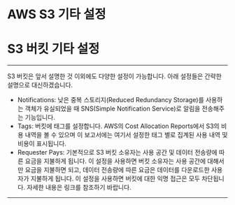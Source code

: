 # AWS S3 기타 설정

# **S3 버킷 기타 설정**

---

S3 버킷은 앞서 설명한 것 이외에도 다양한 설정이 가능합니다. 아래 설정들은 간략한 설명으로 대신하겠습니다.

- Notifications: 낮은 중복 스토리지(Reduced Redundancy Storage)를 사용하는 객체가 유실되었을 때 SNS(Simple Notification Service)로 알림을 전송해주는 기능입니다.
- Tags: 버킷에 태그를 설정합니다. AWS의 Cost Allocation Reports에서 S3의 비용 내역을 볼 수 있으며 이 보고서에는 여기서 설정한 태그 별로 집계된 사용 내역 및 비용이 표시됩니다.
- Requester Pays: 기본적으로 S3 버킷 소유자는 사용 공간 및 데이터 전송량에 따른 요금을 지불하게 됩니다. 이 설정을 사용하면 버킷 소유자는 사용 공간에 대해서만 요금을 지불하면 되고, 데이터 전송량에 따른 요금은 데이터를 다운로드한 사용자가 지불하게 됩니다. 이 설정을 사용하면 버킷에 대한 익명 접근은 모두 차단됩니다. 자세한 내용은 링크를 참조하기 바랍니다.

---